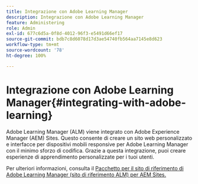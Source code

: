 ```yaml
---
title: Integrazione con Adobe Learning Manager
description: Integrazione con Adobe Learning Manager
feature: Administering
role: Admin
exl-id: 677c6d5a-0f8d-4012-96f3-e5491d66ef17
source-git-commit: bdb7c8d6078d17d3ae54740fb564aa7145e8d623
workflow-type: tm+mt
source-wordcount: '78'
ht-degree: 100%

---
```


# Integrazione con Adobe Learning Manager{#integrating-with-adobe-learning}

Adobe Learning Manager (ALM) viene integrato con Adobe Experience Manager (AEM) Sites. Questo consente di creare un sito web personalizzato e interfacce per dispositivi mobili responsive per Adobe Learning Manager con il minimo sforzo di codifica. Grazie a questa integrazione, puoi creare esperienze di apprendimento personalizzate per i tuoi utenti.

Per ulteriori informazioni, consulta il [Pacchetto per il sito di riferimento di Adobe Learning Manager (sito di riferimento ALM) per AEM Sites.](https://helpx.adobe.com/it/learning-manager/adobe-learning-manager-integration-aem.html)
